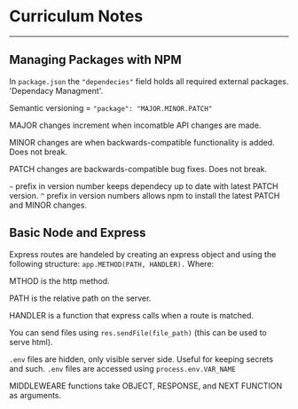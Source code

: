# Curriculum Notes
---
## Managing Packages with NPM

In `package.json` the `"dependecies"` field holds all required external packages. 'Dependacy Managment'.

Semantic versioning = `"package": "MAJOR.MINOR.PATCH"`

MAJOR changes increment when incomatble API changes are made.

MINOR changes are when backwards-compatible functionality is added. Does not break.

PATCH changes are backwards-compatible bug fixes. Does not break.

`~` prefix in version number keeps dependecy up to date with latest PATCH version.
`^` prefix in version numbers allows npm to install the latest PATCH and MINOR changes.

## Basic Node and Express

Express routes are handeled by creating an express object and using the following structure:
`app.METHOD(PATH, HANDLER).` Where: 

MTHOD is the http method.

PATH is the relative path on the server.

HANDLER is a function that express calls when a route is matched.

You can send files using `res.sendFile(file_path)` (this can be used to serve html).

`.env` files are hidden, only visible server side. Useful for keeping secrets and such. 
`.env` files are accessed using `process.env.VAR_NAME`

MIDDLEWEARE functions take OBJECT, RESPONSE, and NEXT FUNCTION as arguments.
